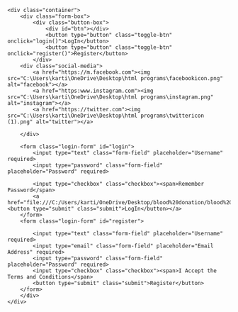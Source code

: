 <!DOCTYPE html>
<html lang="en">
<head>
    <style>
        body{
            background-image: url(g.jpg);
            background-repeat: no-repeat;
            background-attachment: fixed;
            background-size: 100% 100%;
        }
    </style>
    <meta charset="UTF-8">
    <meta http-equiv="X-UA-Compatible" content="IE=edge">
    <meta name="viewport" content="width=device-width, initial-scale=1.0">
     <link rel="stylesheet" href="login.css">
    <title>Document</title>
    
</head>

<body>
   

   
    <div class="container">
        <div class="form-box">
            <div class="button-box">
                <div id="btn"></div>
                <button type="button" class="toggle-btn" onclick="login()">LogIn</button>
                <button type="button" class="toggle-btn" onclick="register()">Register</button>
            </div>
        <div class="social-media">
            <a href="https://m.facebook.com"><img src="C:\Users\karti\OneDrive\Desktop\html programs\facebookicon.png" alt="facebook"></a>
            <a href="https:www.instagram.com"><img src="C:\Users\karti\OneDrive\Desktop\html programs\instagram.png" alt="instagram"></a>
            <a href="https://twitter.com"><img src="C:\Users\karti\OneDrive\Desktop\html programs\twittericon (1).png" alt="twitter"></a>
        
        </div>
        
        <form class="login-form" id="login">
            <input type="text" class="form-field" placeholder="Username" required>
            <input type="password" class="form-field" placeholder="Password" required>
        
            <input type="checkbox" class="checkbox"><span>Remember Password</span>
            <a href="file:///C:/Users/karti/OneDrive/Desktop/blood%20donation/blood%201.html"><button type="submit" class="submit">LogIn</button></a>
        </form>
        <form class="login-form" id="register">
            
            <input type="text" class="form-field" placeholder="Username" required>
            <input type="email" class="form-field" placeholder="Email Address" required>
            <input type="password" class="form-field" placeholder="Password" required>
            <input type="checkbox" class="checkbox"><span>I Accept the Terms and Conditions</span>
            <button type="submit" class="submit">Register</button>
        </form>
        </div>
    </div>
<script>
    var x = document.getElementById("login");
    var y = document.getElementById("register");
    var z = document.getElementById("btn");

    function register()
    {
        x.style.left ="-400px" ;
        y.style.left ="50px" ;
        z.style.left ="110px" ;

    }
    function login()
    {
        x.style.left ="50px" ;
        y.style.left ="450px" ;
        z.style.left ="0" ;

    }
</script>

</body>
</html>
